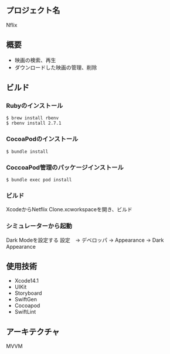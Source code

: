 ## プロジェクト名

Nflix

## 概要

* 映画の検索、再生
* ダウンロードした映画の管理、削除

## ビルド

### Rubyのインストール

```
$ brew install rbenv
$ rbenv install 2.7.1
```

### CocoaPodのインストール

```
$ bundle install
```

### CoccoaPod管理のパッケージインストール

```
$ bundle exec pod install
```

### ビルド

XcodeからNetflix Clone.xcworkspaceを開き、ビルド

### シミュレーターから起動

Dark Modeを設定する
設定　-> デベロッパ -> Appearance -> Dark Appearance

## 使用技術

* Xcode14.1
* UIKit
* Storyboard
* SwiftGen
* Cocoapod
* SwiftLint

## アーキテクチャ

MVVM
